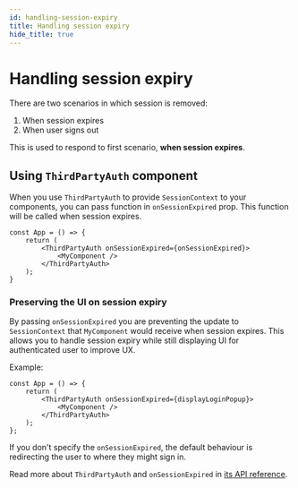 ```yaml
---
id: handling-session-expiry
title: Handling session expiry
hide_title: true
---
```


# Handling session expiry
There are two scenarios in which session is removed:
1. When session expires
2. When user signs out

This is used to respond to first scenario, **when session expires**.

## Using `ThirdPartyAuth` component
When you use `ThirdPartyAuth` to provide `SessionContext` to your components,
you can pass function in `onSessionExpired` prop. This function will be called when session expires.

```tsx
const App = () => {
    return (
        <ThirdPartyAuth onSessionExpired={onSessionExpired}>
            <MyComponent />
        </ThirdPartyAuth>
    );
}
```

### Preserving the UI on session expiry
By passing `onSessionExpired` you are preventing the update to `SessionContext` that `MyComponent` would receive
when session expires. This allows you to handle session expiry while still displaying UI for authenticated user to improve UX.

Example:
```tsx
const App = () => {
    return (
        <ThirdPartyAuth onSessionExpired={displayLoginPopup}>
            <MyComponent />
        </ThirdPartyAuth>
    );
};
```

If you don't specify the `onSessionExpired`, the default behaviour is redirecting the user to where they might sign in.

Read more about `ThirdPartyAuth` and `onSessionExpired` in [its API reference](/docs/auth-react/docs/thirdparty/third-party-auth).
